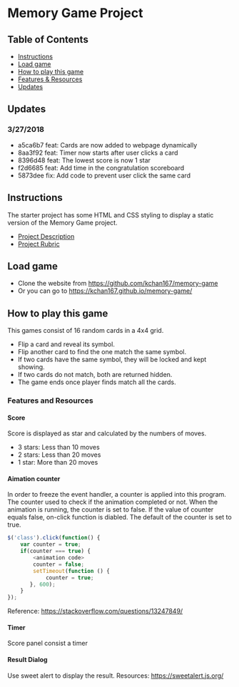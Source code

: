 # Memory Game Project

## Table of Contents

* [Instructions](#instructions)
* [Load game](#load-game)
* [How to play this game](#how-to-play-this-game)
* [Features & Resources](#features-and-resources)
* [Updates](#updates)

## Updates
### 3/27/2018
- a5ca6b7 feat: Cards are now added to webpage dynamically
- 8aa3f92 feat: Timer now starts after user clicks a card
- 8396d48 feat: The lowest score is now 1 star
- f2d6685 feat: Add time in the congratulation scoreboard
- 5873dee fix: Add code to prevent user click the same card


## Instructions

The starter project has some HTML and CSS styling to display a static version of the Memory Game project.
- [Project Description](https://classroom.udacity.com/nanodegrees/nd016beta/parts/45080fba-9129-4bd9-869f-548be080accf/modules/677caa06-55d6-444e-a853-08627c5516a7/lessons/4227cbf4-f6ce-4798-a7e5-b1ce3b9e7c33/concepts/0a38769e-8e23-4e3f-9482-d8d1aa80fbb6)
- [Project Rubric](https://review.udacity.com/#!/rubrics/591/view)

## Load game

- Clone the website from https://github.com/kchan167/memory-game
- Or you can go to https://kchan167.github.io/memory-game/
## How to play this game
This games consist of 16 random cards in a 4x4 grid.
- Flip a card and reveal its symbol.
- Flip another card to find the one match the same symbol.
- If two cards have the same symbol, they will be locked and kept showing.
- If two cards do not match, both are returned hidden.
- The game ends once player finds match all the cards.

### Features and Resources
#### Score
Score is displayed as star and calculated by the numbers of moves.
- 3 stars: Less than 10 moves
- 2 stars: Less than 20 moves
- 1 star: More than 20 moves

#### Aimation counter
In order to freeze the event handler, a counter is applied into this program.
The counter used to check if the animation completed or not.
When the animation is running, the counter is set to false.
If the value of counter equals false, on-click function is diabled.
The default of the counter is set to true.
```javascript
$('class').click(function() {  
    var counter = true;  
    if(counter === true) {  
        <animation code>
        counter = false;
        setTimeout(function () {
            counter = true;
       }, 600);
    }
});
```
Reference: https://stackoverflow.com/questions/13247849/

#### Timer
Score panel consist a timer

#### Result Dialog
Use sweet alert to display the result.
Resources: https://sweetalert.js.org/
